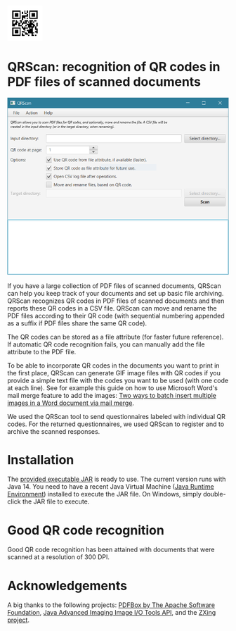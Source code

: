 ![QRScan](qrscan.png)
# QRScan: recognition of QR codes in PDF files of scanned documents

![QRScan screenshot main screen](qrscan_capture.png)

If you have a large collection of PDF files of scanned documents, QRScan can help you keep track of your documents and set up basic file archiving. QRScan recognizes QR codes in PDF files of scanned documents and then reports these QR codes in a CSV file. QRScan can move and rename the PDF files according to their QR code (with sequential numbering appended as a suffix if PDF files share the same QR code). 

The QR codes can be stored as a file attribute (for faster future reference). If automatic QR code recognition fails, you can manually add the file attribute to the PDF file. 

To be able to incorporate QR codes in the documents you want to print in the first place, QRScan can generate GIF image files with QR codes if you provide a simple text file with the codes you want to be used (with one code at each line). See for example this guide on how to use Microsoft Word's mail merge feature to add the images: [Two ways to batch insert multiple images in a Word document via mail merge](https://www.datanumen.com/blogs/2-ways-batch-insert-multiple-pictures-word-document-via-mail-merge/).

We used the QRScan tool to send questionnaires labeled with individual QR codes. For the returned questionnaires, we used QRScan to register and to archive the scanned responses.

# Installation
The [provided executable JAR](https://github.com/LS31/qrscan/releases) is ready to use. The current version runs with Java 14. You need to have a recent Java Virtual Machine ([Java Runtime Environment](https://java.com/en/download/)) installed to execute the JAR file. On Windows, simply double-click the JAR file to execute. 

# Good QR code recognition
Good QR code recognition has been attained with documents that were scanned at a resolution of 300 DPI. 

# Acknowledgements
A big thanks to the following projects: [PDFBox by The Apache Software Foundation](https://pdfbox.apache.org/), [Java Advanced Imaging Image I/O Tools API](https://github.com/jai-imageio/jai-imageio-jpeg2000), and the [ZXing project](https://github.com/zxing).